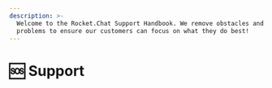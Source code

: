 ```yaml
---
description: >-
  Welcome to the Rocket.Chat Support Handbook. We remove obstacles and solve
  problems to ensure our customers can focus on what they do best!
---
```


# 🆘 Support

